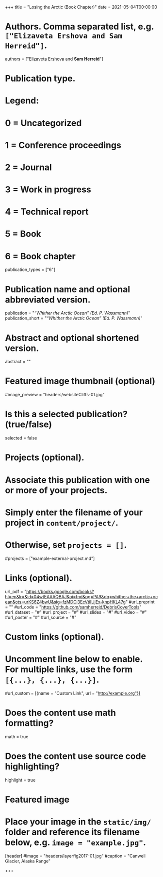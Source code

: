 +++
title = "Losing the Arctic (Book Chapter)"
date = 2021-05-04T00:00:00

# Authors. Comma separated list, e.g. `["Elizaveta Ershova and Sam Herreid"]`.
authors = ["Elizaveta Ershova and **Sam Herreid**"]

# Publication type.
# Legend:
# 0 = Uncategorized
# 1 = Conference proceedings
# 2 = Journal
# 3 = Work in progress
# 4 = Technical report
# 5 = Book
# 6 = Book chapter
publication_types = ["6"]

# Publication name and optional abbreviated version.
publication = "*“Whither the Arctic Ocean” (Ed. P. Wassmann)*"
publication_short = "*“Whither the Arctic Ocean” (Ed. P. Wassmann)*"

# Abstract and optional shortened version.
abstract = ""

# Featured image thumbnail (optional)
#image_preview = "headers/websiteCliffs-01.jpg"

# Is this a selected publication? (true/false)
selected = false

# Projects (optional).
#   Associate this publication with one or more of your projects.
#   Simply enter the filename of your project in `content/project/`.
#   Otherwise, set `projects = []`.
#projects = ["example-external-project.md"]

# Links (optional).
url_pdf = "https://books.google.com/books?hl=en&lr=&id=04wtEAAAQBAJ&oi=fnd&pg=PA9&dq=whither+the+arctic+ocean&ots=urKS6Z4bwU&sig=fzMDCi3EcVtiIUjEx-knpHKL47g"
#url_preprint = ""
#url_code = "https://github.com/samherreid/DebrisCoverTools"
#url_dataset = "#"
#url_project = "#"
#url_slides = "#"
#url_video = "#"
#url_poster = "#"
#url_source = "#"

# Custom links (optional).
#   Uncomment line below to enable. For multiple links, use the form `[{...}, {...}, {...}]`.
#url_custom = [{name = "Custom Link", url = "http://example.org"}]

# Does the content use math formatting?
math = true

# Does the content use source code highlighting?
highlight = true

# Featured image
# Place your image in the `static/img/` folder and reference its filename below, e.g. `image = "example.jpg"`.
[header]
#image = "headers/layerfig2017-01.jpg"
#caption = "Canwell Glacier, Alaska Range"

+++

